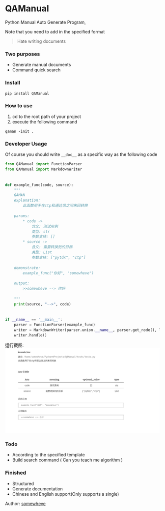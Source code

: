 # QAManual
Python Manual Auto Generate Program,

Note that you need to add in the specified format

> Hate writing documents 

### Two purposes

- Generate manual documents
- Command quick search

### Install
```text
pip install QAManual
```

### How to use 

1. cd to the root path of your project 
2. execute the following command
```text
qaman -init .
```

### Developer Usage
Of course you should write `__doc__` as a specific way as the following code

```python
from QAManual import FunctionParser
from QAManual import MarkdownWriter


def example_func(code, source):
    """
    QAMAN
    explanation:
        此函数用于在ctp和通达信之间来回转换

    params:
        * code ->
            含义: 测试用例
            类型: str
            参数支持: []
        * source ->
            含义: 需要转换到的目标
            类型: List
            参数支持: ["pytdx", "ctp"]

    demonstrate:
        example_func("你好", "somewheve")

    output:
        >>somewheve --> 你好

    """
    print(source, "-->", code)


if __name__ == '__main__':
    parser = FunctionParser(example_func)
    writer = MarkdownWriter(parser.union.__name__, parser.get_node(), language="zh")
    writer.handle()
```

运行截图:
    ![ex](source/e_snapshot.png)

### Todo
- According to the specified template
- Build search command ( Can you  teach me algorithm )

###  Finished
- Structured
- Generate documentation 
- Chinese and English support(Only supports a single)


Author: [somewheve](https://github.com/somewheve)